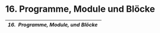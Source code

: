 # 16.  Programme, Module und Blöcke

| ***&#49;6.&nbsp; Programme, Module, und Blöcke***&nbsp; |
| --- |


